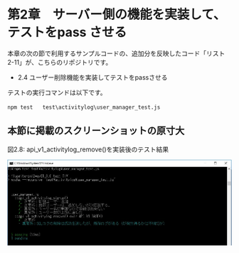 # 第2章　サーバー側の機能を実装して、テストをpass させる

本章の次の節で利用するサンプルコードの、追加分を反映したコード「リスト2-11」が、こちらのリポジトリです。

* 2.4 ユーザー削除機能を実装してテストをpassさせる

テストの実行コマンドは以下です。

`npm test   test\activitylog\user_manager_test.js`

## 本節に掲載のスクリーンショットの原寸大

図2.8: api_v1_activitylog_remove()を実装後のテスト結果

![図2.8: api_v1_activitylog_remove()を実装後のテスト結果](../images/Pic_remove-impl.jpg)


